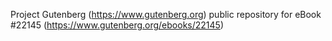 Project Gutenberg (https://www.gutenberg.org) public repository for eBook #22145 (https://www.gutenberg.org/ebooks/22145)
